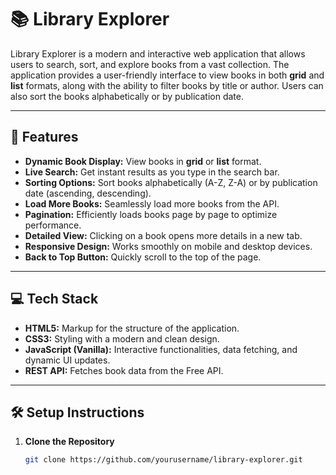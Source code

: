 # 📚 Library Explorer

Library Explorer is a modern and interactive web application that allows users to search, sort, and explore books from a vast collection. The application provides a user-friendly interface to view books in both **grid** and **list** formats, along with the ability to filter books by title or author. Users can also sort the books alphabetically or by publication date.

---

## 🚀 Features

- **Dynamic Book Display:** View books in **grid** or **list** format.
- **Live Search:** Get instant results as you type in the search bar.
- **Sorting Options:** Sort books alphabetically (A-Z, Z-A) or by publication date (ascending, descending).
- **Load More Books:** Seamlessly load more books from the API.
- **Pagination:** Efficiently loads books page by page to optimize performance.
- **Detailed View:** Clicking on a book opens more details in a new tab.
- **Responsive Design:** Works smoothly on mobile and desktop devices.
- **Back to Top Button:** Quickly scroll to the top of the page.

---

## 💻 Tech Stack

- **HTML5:** Markup for the structure of the application.
- **CSS3:** Styling with a modern and clean design.
- **JavaScript (Vanilla):** Interactive functionalities, data fetching, and dynamic UI updates.
- **REST API:** Fetches book data from the Free API.

---

## 🛠️ Setup Instructions

1. **Clone the Repository**
   ```bash
   git clone https://github.com/yourusername/library-explorer.git

